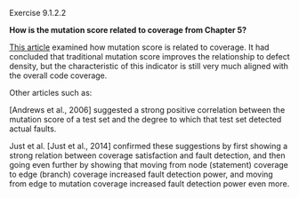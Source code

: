 Exercise 9.1.2.2

**How is the mutation score related to coverage from Chapter 5?**

[This article](https://www.researchgate.net/publication/305869980_Relating_Code_Coverage_Mutation_Score_and_Test_Suite_Reducibility_to_Defect_Density) examined how mutation score is related to coverage. It had concluded that traditional mutation score improves the relationship to defect density, but the characteristic of this indicator is still very much aligned with the overall code coverage.

Other articles such as:

[Andrews et al., 2006] suggested a strong positive correlation between the mutation score of a test set and the degree to which that test set detected actual faults. 

Just et al. [Just et al., 2014] confirmed these suggestions by first showing a strong relation between coverage satisfaction and fault detection, and then going even further by showing that moving from node (statement) coverage to edge (branch) coverage increased fault detection power, and moving from edge to mutation coverage increased fault detection power even more.

